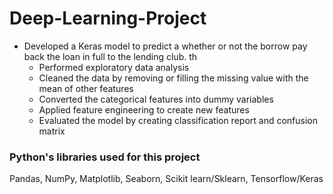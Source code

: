 # Deep-Learning-Project
* Developed a Keras model to predict a whether or not the borrow pay back the loan in full to the lending club. th
  -	Performed exploratory data analysis
  -	Cleaned the data by removing or filling the missing value with the mean of other features
  -	Converted the categorical features into dummy variables
  -	Applied feature engineering to create new features
  -	Evaluated the model by creating classification report and confusion matrix

### **Python's libraries used for this project**
   Pandas, NumPy, Matplotlib, Seaborn, Scikit learn/Sklearn, Tensorflow/Keras

